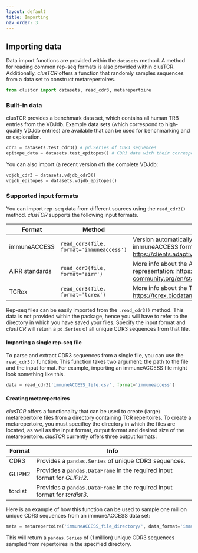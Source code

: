 ```yaml
---
layout: default
title: Importing
nav_order: 3
---
```


##  Importing data

Data import functions are provided within the `datasets` method. A method for reading common rep-seq formats is also provided within clusTCR. Additionally, *clusTCR* offers a function that randomly samples sequences from a data set to construct metarepertoires.

```python
from clustcr import datasets, read_cdr3, metarepertoire
```

### Built-in data

clusTCR provides a benchmark data set, which contains all human TRB entries from the VDJdb. Example data sets (which correspond to high-quality VDJdb entries) are available that can be used for benchmarking and or exploration.

```python
cdr3 = datasets.test_cdr3() # pd.Series of CDR3 sequences
epitope_data = datasets.test_epitopes() # CDR3 data with their corresponding epitopes
```

You can also import (a recent version of) the complete VDJdb:

```python
vdjdb_cdr3 = datasets.vdjdb_cdr3()
vdjdb_epitopes = datasets.vdjdb_epitopes()
```

### Supported input formats

You can import rep-seq data from different sources using the `read_cdr3()` method.  *clusTCR* supports the following input formats.

| Format         | Method                                   | Info                                                         |
| -------------- | ---------------------------------------- | ------------------------------------------------------------ |
| immuneACCESS   | `read_cdr3(file, format='immuneaccess')` | Version automatically detected. More info about the immuneACCESS format: https://clients.adaptivebiotech.com/immuneaccess. |
| AIRR standards | `read_cdr3(file, format='airr')`         | More info about the AIRR standards data representation: https://docs.airr-community.org/en/stable/datarep/rearrangements.html. |
| TCRex          | `read_cdr3(file, format='tcrex')`        | More info about the TCRex format: https://tcrex.biodatamining.be/instructions/. |

Rep-seq files can be easily imported from the `.read_cdr3()` method. This data is not provided within the package, hence you will have to refer to the directory in which you have saved your files. Specify the input format and *clusTCR* will return a `pd.Series` of all unique CDR3 sequences from that file.

#### Importing a single rep-seq file

To parse and extract CDR3 sequences from a single file, you can use the `read_cdr3()` function.  This function takes two argument: the path to the file and the input format. For example, importing an immuneACCESS file might look something like this.

```python
data = read_cdr3('immuneACCESS_file.csv', format='immuneaccess')
```

#### Creating metarepertoires

*clusTCR* offers a functionality that can be used to create (large) metarepertoire files from a directory containing TCR repertoires. To create a metarepertoire, you must specificy the directory in which the files are located, as well as the input format, output format and desired size of the metarepertoire. *clusTCR* currently offers three output formats:

| Format  | Info                                                         |
| ------- | ------------------------------------------------------------ |
| CDR3    | Provides a `pandas.Series` of unique CDR3 sequences.         |
| GLIPH2  | Provides a `pandas.DataFrame` in the required input format for *GLIPH2*. |
| tcrdist | Provides a `pandas.DataFrame` in the required input format for *tcrdist3*. |

Here is an example of how this function can be used to sample one million unique CDR3 sequences from an immuneACCESS data set:

```python
meta = metarepertoire('immuneACCESS_file_directory/', data_format='immuneaccess', out_format='CDR3', n_sequences=10**6)
```

This will return a `pandas.Series` of (1 million) unique CDR3 sequences sampled from repertoires in the specified directory.
